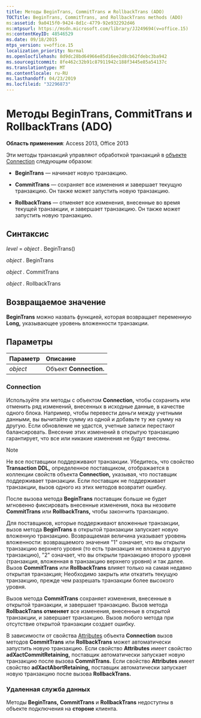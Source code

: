 ```yaml
---
title: Методы BeginTrans, CommitTrans и RollbackTrans (ADO)
TOCTitle: BeginTrans, CommitTrans, and RollbackTrans methods (ADO)
ms:assetid: 9a0415f0-9424-8d1c-4779-92e932292d46
ms:mtpsurl: https://msdn.microsoft.com/library/JJ249694(v=office.15)
ms:contentKeyID: 48546529
ms.date: 09/18/2015
mtps_version: v=office.15
localization_priority: Normal
ms.openlocfilehash: 8d9dc28bd64966e85d16ee2d8cb62fdebc3ba942
ms.sourcegitcommit: 8fe462c32b91c87911942c188f3445e85a54137c
ms.translationtype: MT
ms.contentlocale: ru-RU
ms.lasthandoff: 04/23/2019
ms.locfileid: "32296873"
---
```

# <a name="begintrans-committrans-and-rollbacktrans-methods-ado"></a>Методы BeginTrans, CommitTrans и RollbackTrans (ADO)

**Область применения**: Access 2013, Office 2013

Эти методы транзакций управляют обработкой транзакций в [объекте Connection](connection-object-ado.md) следующим образом:

- **BeginTrans** — начинает новую транзакцию.

- **CommitTrans** — сохраняет все изменения и завершает текущую транзакцию. Он также может запустить новую транзакцию.

- **RollbackTrans** — отменяет все изменения, внесенные во время текущей транзакции, и завершает транзакцию. Он также может запустить новую транзакцию.

## <a name="syntax"></a>Синтаксис

*level*  =  *object .* BeginTrans()

*object .* BeginTrans

*object .* CommitTrans

*object .* RollbackTrans

## <a name="return-value"></a>Возвращаемое значение

**BeginTrans** можно назвать функцией, которая возвращает переменную **Long,** указывающее уровень вложенности транзакции.

## <a name="parameters"></a>Параметры

|Параметр|Описание|
|:--------|:----------|
|*object* |Объект **Connection.**|

### <a name="connection"></a>Connection

Используйте эти методы с объектом **Connection,** чтобы сохранить или отменить ряд изменений, внесенных в исходные данные, в качестве одного блока. Например, чтобы перевести деньги между учетными данными, вы вычитайте сумму из одной и добавьте ту же сумму на другую. Если обновление не удастся, учетные записи перестают балансировать. Внесение этих изменений в открытую транзакцию гарантирует, что все или никакие изменения не будут внесены.

> [!NOTE]
> Не все поставщики поддерживают транзакции. Убедитесь, что свойство **Transaction DDL,** определенное поставщиком, отображается в коллекции свойств объекта **Connection,** указывая, что поставщик поддерживает транзакции. [](properties-collection-ado.md) Если поставщик не поддерживает транзакции, вызов одного из этих методов возвратит ошибку.

После вызова метода **BeginTrans** поставщик больше не будет мгновенно фиксировать внесенные изменения, пока вы незовите **CommitTrans** или **RollbackTrans,** чтобы закончить транзакцию.

Для поставщиков, которые поддерживают вложенные транзакции, вызов метода **BeginTrans** в открытой транзакции запускает новую вложенную транзакцию. Возвращаемая величина указывает уровень вложенности: возвращаемого значения "1" означает, что вы открыли транзакцию верхнего уровня (то есть транзакция не вложена в другую транзакцию), "2" означает, что вы открыли транзакцию второго уровня (транзакция, вложенная в транзакцию верхнего уровня) и так далее. Вызов **CommitTrans** или **RollbackTrans** влияет только на самая недавно открытая транзакция; Необходимо закрыть или откатить текущую транзакцию, прежде чем разрешать транзакции более высокого уровня.

Вызов метода **CommitTrans** сохраняет изменения, внесенные в открытой транзакции, и завершает транзакцию. Вызов метода **RollbackTrans отменяет** все изменения, внесенные в открытой транзакции, и завершает транзакцию. Вызов любого метода при отсутствие открытой транзакции создает ошибку.

В зависимости от свойства [Attributes](attributes-property-ado.md) объекта **Connection** вызов методов **CommitTrans** или **RollbackTrans** может автоматически запустить новую транзакцию. Если свойство **Attributes** имеет свойство **adXactCommitRetaining,** поставщик автоматически запускает новую транзакцию после вызова **CommitTrans.** Если свойство **Attributes** имеет свойство **adXactAbortRetaining,** поставщик автоматически запускает новую транзакцию после вызова **RollbackTrans.**

### <a name="remote-data-service"></a>Удаленная служба данных

Методы **BeginTrans,** **CommitTrans** и **RollbackTrans** недоступны в объекте подключения на **стороне** клиента.

